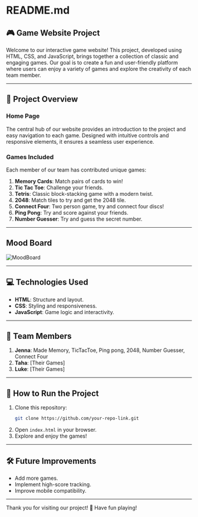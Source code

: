 # README.md

## 🎮 Game Website Project

Welcome to our interactive game website! This project, developed using HTML, CSS, and JavaScript, brings together a collection of classic and engaging games. Our goal is to create a fun and user-friendly platform where users can enjoy a variety of games and explore the creativity of each team member.

---

## 🚀 Project Overview

### Home Page
The central hub of our website provides an introduction to the project and easy navigation to each game. Designed with intuitive controls and responsive elements, it ensures a seamless user experience.

### Games Included
Each member of our team has contributed unique games:

1. **Memory Cards**: Match pairs of cards to win!
2. **Tic Tac Toe**: Challenge your friends.
3. **Tetris**: Classic block-stacking game with a modern twist.
4. **2048**: Match tiles to try and get the 2048 tile.
5. **Connect Four**: Two person game, try and connect four discs!
6. **Ping Pong**: Try and score against your friends.
7. **Number Guesser**: Try and guess the secret number.

---

## Mood Board
![MoodBoard](https://github.com/user-attachments/assets/c525f4bd-6f62-4e25-a323-6f7596f9b5ce)

---

## 💻 Technologies Used
- **HTML**: Structure and layout.
- **CSS**: Styling and responsiveness.
- **JavaScript**: Game logic and interactivity.

---

## 👥 Team Members
1. **Jenna**: Made Memory, TicTacToe, Ping pong, 2048, Number Guesser, Connect Four
2. **Taha**: [Their Games]
3. **Luke**: [Their Games]

---

## 🌟 How to Run the Project
1. Clone this repository:
   ```bash
   git clone https://github.com/your-repo-link.git
   ```
2. Open `index.html` in your browser.
3. Explore and enjoy the games!

---

## 🛠️ Future Improvements
- Add more games.
- Implement high-score tracking.
- Improve mobile compatibility.

---

Thank you for visiting our project! 🎉 Have fun playing!
